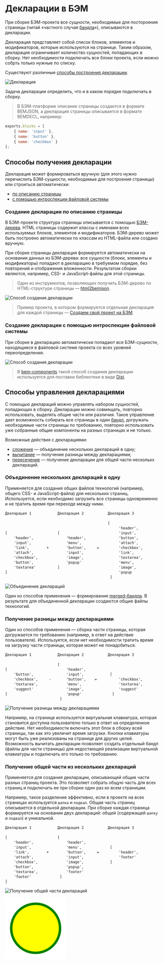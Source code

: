 # Декларации в БЭМ

При сборке БЭМ-проекта все сущности, необходимые для постороения страницы (читай «частного случая [бандла](../build/build.ru.md#bundle)»), описываются в декларации.

Декларация представляет собой список блоков, элементов и модификаторов, которые используются на странице. Таким образом, декларация ограничивает количество сущностей, попадающих в сборку. Нет необходимости подключать все блоки проекта, если можно собрть только нужные по списку.

Существуют различные [способы построения декларации](#Способы-получения-декларации).

![Декларация](https://img-fotki.yandex.ru/get/15577/246231603.1/0_16353e_4f60f18f_orig)

Задача декларации определить, что и в каком порядке подключать в сборку.

>В БЭМ-платформе описание страницы создается в формате BEMJSON, а декларация страницы описывается в формате BEMDECL, например:
```js
exports.blocks = [
    { name: 'input' },
    { name: 'button' },
    { name: 'checkbox' }
];
```

## Способы получения декларации

Декларация может формироваться вручную (для этого нужно перечислить БЭМ-сущности, необходимые для построения страницы) или строиться автоматически:

* [по описанию страницы](#Создание-декларации-по-описанию-страницы)
* [с помощью интроспекции файловой системы](#Создание-декларации-с-помощью-интроспекции-файловой-системы)

### Создание декларации по описанию страницы

В БЭМ-проекте структура страницы описывается с помощью [БЭМ-дерева](../definitions/definitions.ru.md#БЭМ-дерево). HTML страницы содержит классы с именами всех используемых блоков, элементов и модификаторов. БЭМ-дерево может быть построено автоматически по классам из HTML-файла или создано вручную.

При сборке страницы декларация формируется автоматически на основании данных из БЭМ-дерева: все сущности (блоки, элементы и модификаторы) попадают в декларацию в требуемом порядке, без повторений и отображения вложенности. Результатом сборки являются, например, CSS- и JavaScript-файлы для этой страницы.

> Один из инструментов, позволяющих получить БЭМ-дерево по HTML-структуре страницы — [html2bemjson](https://github.com/bem-incubator/html2bemjson).

![Способ создания декларации](https://img-fotki.yandex.ru/get/6114/246231603.1/0_162b0c_f5211dc6_orig)

>Пример проекта, в котором формируется отдельная декларация для каждой страницы — [Создаем свой проект на БЭМ](https://ru.bem.info/tutorials/start-with-project-stub/).

### Создание декларации с помощью интроспекции файловой системы

При сборке в декларацию автоматически попадают все БЭМ-сущности, находящиеся в файловой системе проекта со всех уровней переопределения.

![Способ создания декларации](https://img-fotki.yandex.ru/get/4510/246231603.1/0_162b0d_d4139277_orig)

>В [bem-components](https://ru.bem.info/libs/bem-components/) такой способ создания декларации используется для поставки библиотеки в виде [Dist](https://ru.bem.info/libs/bem-components/current/#Варианты-поставки-библиотеки).

## Способы управления декларациями

С помощью деклараций можно управлять набором сущностей, попадающих в сборку. Декларации можно совмещать, повторно использовать, выделять общие части или различия. Такое управление дает возможность собирать все страницы в один [бандл](#bundle), догружать необходимые части страницы по требованию, повторно использовать уже собранные общие компоненты на разных страницах и не только.

Возможные действия с декларациями:

* [сложение](#Объединение-нескольких-деклараций-в-одну) — объединение нескольких деклараций в одну;
* [вычитание](#Получение-разницы-между-декларациями) — получение разницы между декларациями;
* [пересечение](#Получение-декларации-на-основе-пересечения-нескольких-других) — получение декларации для общей части несколькх деклараций.

### Объединение нескольких деклараций в одну

Применяется для создания общих файлов технологий (например, общего CSS- и JavaScript-файла) для нескольких страниц. Используется, если необходимо загрузить все страницы одновременно и не тратить время при переходе между ними.

```
Декларация 1            Декларация 2           Декларация 3

                                               [
                                                    'header',
[                       [                           'input',
    'header',               'header',               'button',
    'input',                'menu',                 'attach',
    'link',        +        'button',     =         'checkbox',
    'attach',               'input',                'link',
    'checkbox',             'image',                'textarea',
    'button',               'popup'                 'menu',
    'textarea'          ]                           'image',
]                                                   'popup
                                                ]
```
![Объединение деклараций](https://img-fotki.yandex.ru/get/15553/246231603.1/0_17be5e_b27a0dcd_orig.png)

Один из способов применения — формирование [merged-бандла](https://github.com/enb-bem/enb-bem-techs/blob/master/docs/build-merged-bundle.md). В результате для объединенной декларации создаются общие файлы технологий.

### Получение разницы между декларациями

Один из способов применения — сборка части страницы, которая догружается по требованию (например, в ответ на действие пользователя). Используется, если нет необходимости тратить время на загрузку части страницы, которая может не понадобиться.

```
Декларация 1            Декларация 2           Декларация 3

                        [
[                           'header',
    'button',               'input',            [
    'checkbox',     -       'button',    =          'checkbox',
    'textarea',             'menu',                 'textarea',
    'suggest'               'image',                'suggest'
]                           'popup'              ]
                         ]
```

![Получение разницы между декларациями](https://img-fotki.yandex.ru/get/15582/246231603.1/0_17be5f_571327ab_orig.png)

Например, на странице используется виртуальная клавиатура, которая становится доступна пользователю только в ответ на определенное действие. Нет необходимости включать этот блок в сборку всей страницы, так как это увеличит время загрузки. Кнопки клавиатуры могут быть уже реализованы на странице для других целей. Возможность вычитать декларации позволяет создать отдельный бандл (файлы для части страницы) для недостающей реализации виртуальной клавиатуры и подключать его только по требованию.

### Получение общей части из нескольких деклараций

Применяется для создания декларации, описывающей общие части разных страниц проекта. Это позволяет собрать общую часть для всех страниц и подключать ее при сборке один раз ко всем страницам.

Например, такое разделение эффективно, если в проекте на всех страницах используется `шапка` и `подвал`. Общая часть страниц описывается в отдельной декларации. При сборке каждая страница формируется на основании двух деклараций: общей (содержащей `шапку` и `подвал`) и уникальной.

```
Декларация 1            Декларация 2           Декларация 3

[                       [
    'header',               'header',
    'input',                'menu',             [
    'link',        +        'button',     =         'header',
    'attach',               'input',                'footer'
    'checkbox',             'image',            ]
    'button',               'popup',
    'textarea',             'footer'
    'footer'             ]
]
```

![Получение общей части деклараций](https://img-fotki.yandex.ru/get/4302/246231603.1/0_17be60_3f67c646_orig.png)

<img src="test-svg.svg">
